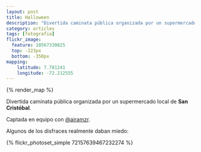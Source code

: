 ```yaml
---
layout: post
title: Halloween 
description: "Divertida caminata pública organizada por un supermercado local."
category: articles
tags: [fotografia]
flickr_image:
  feature: 10567330825 
  top: -223px
  bottom: -350px
mapping:
    latitude: 7.781241 
    longitude: -72.212555 
---
```


{% render_map %}

Divertida caminata pública organizada por un supermercado local de **San Cristóbal**.

Captada en equipo con [@airamzr](https://twitter.com/airamzr).

Algunos de los disfraces realmente daban miedo:

{% flickr_photoset_simple 72157639467232274 %}

